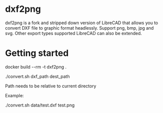 # dxf2png

dxf2png is a fork and stripped down version of LibreCAD that allows you to convert DXF file to graphic format headlessly. Support png, bmp, jpg and svg.
Other export types supported LibreCAD can also be extended.

# Getting started

docker build --rm -t dxf2png .

./convert.sh dxf_path dest_path

Path needs to be relative to current directory

Example:

./convert.sh data/test.dxf test.png
